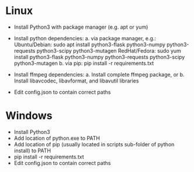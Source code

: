 Linux
=====

- Install Python3 with package manager (e.g. apt or yum)

- Install python dependencies:
  a. via package manager, e.g.:
    Ubuntu/Debian: sudo apt install python3-flask python3-numpy python3-requests python3-scipy python3-mutagen
    RedHat/Fedora: sudo yum install python3-flask python3-numpy python3-requests python3-scipy python3-mutagen
  b. via pip:
    pip install -r requirements.txt

- Install ffmpeg dependencies:
  a. Install complete ffmpeg package, or
  b. Install libavcodec, libavformat, and libavutil libraries

- Edit config.json to contain correct paths


Windows
=======

- Install Python3
- Add location of python.exe to PATH
- Add location of pip (usually located in scripts sub-folder of python install) to PATH
- pip install -r requirements.txt
- Edit config.json to contain correct paths
